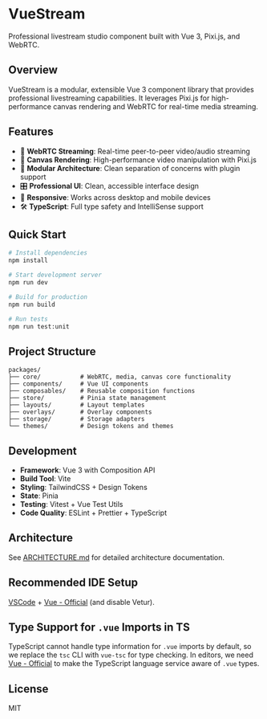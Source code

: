 # VueStream

Professional livestream studio component built with Vue 3, Pixi.js, and WebRTC.

## Overview

VueStream is a modular, extensible Vue 3 component library that provides professional livestreaming capabilities. It leverages Pixi.js for high-performance canvas rendering and WebRTC for real-time media streaming.

## Features

- 🎥 **WebRTC Streaming**: Real-time peer-to-peer video/audio streaming
- 🎨 **Canvas Rendering**: High-performance video manipulation with Pixi.js
- 🧩 **Modular Architecture**: Clean separation of concerns with plugin support
- 🎛️ **Professional UI**: Clean, accessible interface design
- 📱 **Responsive**: Works across desktop and mobile devices
- 🛠️ **TypeScript**: Full type safety and IntelliSense support

## Quick Start

```bash
# Install dependencies
npm install

# Start development server
npm run dev

# Build for production
npm run build

# Run tests
npm run test:unit
```

## Project Structure

```
packages/
├── core/           # WebRTC, media, canvas core functionality
├── components/     # Vue UI components
├── composables/    # Reusable composition functions
├── store/          # Pinia state management
├── layouts/        # Layout templates
├── overlays/       # Overlay components
├── storage/        # Storage adapters
└── themes/         # Design tokens and themes
```

## Development

- **Framework**: Vue 3 with Composition API
- **Build Tool**: Vite
- **Styling**: TailwindCSS + Design Tokens
- **State**: Pinia
- **Testing**: Vitest + Vue Test Utils
- **Code Quality**: ESLint + Prettier + TypeScript

## Architecture

See [ARCHITECTURE.md](./ARCHITECTURE.md) for detailed architecture documentation.

## Recommended IDE Setup

[VSCode](https://code.visualstudio.com/) + [Vue - Official](https://marketplace.visualstudio.com/items?itemName=Vue.volar) (and disable Vetur).

## Type Support for `.vue` Imports in TS

TypeScript cannot handle type information for `.vue` imports by default, so we replace the `tsc` CLI with `vue-tsc` for type checking. In editors, we need [Vue - Official](https://marketplace.visualstudio.com/items?itemName=Vue.volar) to make the TypeScript language service aware of `.vue` types.

## License

MIT